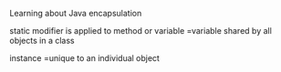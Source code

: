 Learning about Java encapsulation

static modifier is applied to method or variable
=variable shared by all objects in a class

instance 
=unique to an individual object